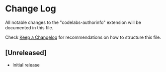 # Change Log

All notable changes to the "codelabs-authorinfo" extension will be documented in this file.

Check [Keep a Changelog](http://keepachangelog.com/) for recommendations on how to structure this file.

## [Unreleased]

- Initial release